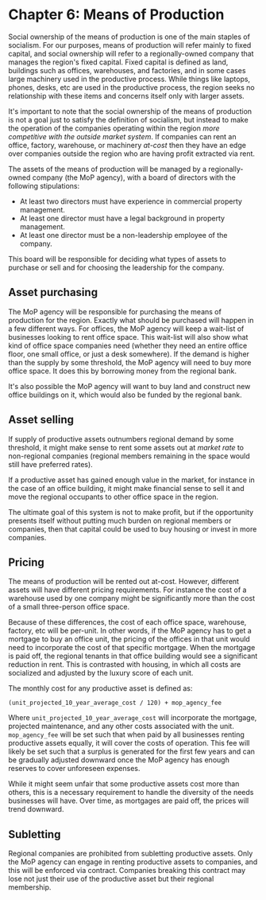 # Chapter 6: Means of Production

Social ownership of the means of production is one of the main staples of socialism. For our purposes, means of production will refer mainly to fixed capital, and social ownership will refer to a regionally-owned company that manages the region's fixed capital. Fixed capital is defined as land, buildings such as offices, warehouses, and factories, and in some cases large machinery used in the productive process. While things like laptops, phones, desks, etc are used in the productive process, the region seeks no relationship with these items and concerns itself only with larger assets.

It's important to note that the social ownership of the means of production is not a goal just to satisfy the definition of socialism, but instead to make the operation of the companies operating within the region *more competitive with the outside market system*. If companies can rent an office, factory, warehouse, or machinery *at-cost* then they have an edge over companies outside the region who are having profit extracted via rent.

The assets of the means of production will be managed by a regionally-owned company (the MoP agency), with a board of directors with the following stipulations:

- At least two directors must have experience in commercial property management.
- At least one director must have a legal background in property management.
- At least one director must be a non-leadership employee of the company.

This board will be responsible for deciding what types of assets to purchase or sell and for choosing the leadership for the company.

## Asset purchasing

The MoP agency will be responsible for purchasing the means of production for the region. Exactly what should be purchased will happen in a few different ways. For offices, the MoP agency will keep a wait-list of businesses looking to rent office space. This wait-list will also show what kind of office space companies need (whether they need an entire office floor, one small office, or just a desk somewhere). If the demand is higher than the supply by some threshold, the MoP agency will need to buy more office space. It does this by borrowing money from the regional bank.

It's also possible the MoP agency will want to buy land and construct new office buildings on it, which would also be funded by the regional bank.

## Asset selling

If supply of productive assets outnumbers regional demand by some threshold, it might make sense to rent some assets out at *market rate* to non-regional companies (regional members remaining in the space would still have preferred rates).

If a productive asset has gained enough value in the market, for instance in the case of an office building, it might make financial sense to sell it and move the regional occupants to other office space in the region.

The ultimate goal of this system is not to make profit, but if the opportunity presents itself without putting much burden on regional members or companies, then that capital could be used to buy housing or invest in more companies.

## Pricing

The means of production will be rented out at-cost. However, different assets will have different pricing requirements. For instance the cost of a warehouse used by one company might be significantly more than the cost of a small three-person office space.

Because of these differences, the cost of each office space, warehouse, factory, etc will be per-unit. In other words, if the MoP agency has to get a mortgage to buy an office unit, the pricing of the offices in that unit would need to incorporate the cost of that specific mortgage. When the mortgage is paid off, the regional tenants in that office building would see a significant reduction in rent. This is contrasted with housing, in which all costs are socialized and adjusted by the luxury score of each unit.

The monthly cost for any productive asset is defined as:

```
(unit_projected_10_year_average_cost / 120) + mop_agency_fee
```

Where `unit_projected_10_year_average_cost` will incorporate the mortgage, projected maintenance, and any other costs associated with the unit. `mop_agency_fee` will be set such that when paid by all businesses renting productive assets equally, it will cover the costs of operation. This fee will likely be set such that a surplus is generated for the first few years and can be gradually adjusted downward once the MoP agency has enough reserves to cover unforeseen expenses.

While it might seem unfair that some productive assets cost more than others, this is a necessary requirement to handle the diversity of the needs businesses will have. Over time, as mortgages are paid off, the prices will trend downward.

## Subletting

Regional companies are prohibited from subletting productive assets. Only the MoP agency can engage in renting productive assets to companies, and this will be enforced via contract. Companies breaking this contract may lose not just their use of the productive asset but their regional membership.

